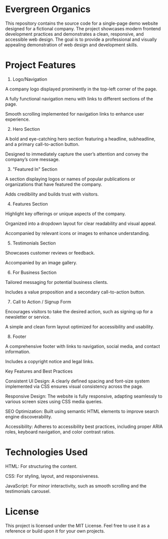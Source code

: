 # Evergreen Organics

This repository contains the source code for a single-page demo website designed for a fictional company. The project showcases modern frontend development practices and demonstrates a clean, responsive, and accessible web design. The goal is to provide a professional and visually appealing demonstration of web design and development skills.

# Project Features

1. Logo/Navigation

A company logo displayed prominently in the top-left corner of the page.

A fully functional navigation menu with links to different sections of the page.

Smooth scrolling implemented for navigation links to enhance user experience.

2. Hero Section

A bold and eye-catching hero section featuring a headline, subheadline, and a primary call-to-action button.

Designed to immediately capture the user’s attention and convey the company’s core message.

3. "Featured In" Section

A section displaying logos or names of popular publications or organizations that have featured the company.

Adds credibility and builds trust with visitors.

4. Features Section

Highlight key offerings or unique aspects of the company.

Organized into a dropdown layout for clear readability and visual appeal.

Accompanied by relevant icons or images to enhance understanding.

5. Testimonials Section

Showcases customer reviews or feedback.

Accompanied by an image gallery.

6. For Business Section

Tailored messaging for potential business clients.

Includes a value proposition and a secondary call-to-action button.

7. Call to Action / Signup Form

Encourages visitors to take the desired action, such as signing up for a newsletter or service.

A simple and clean form layout optimized for accessibility and usability.

8. Footer

A comprehensive footer with links to navigation, social media, and contact information.

Includes a copyright notice and legal links.

Key Features and Best Practices

Consistent UI Design: A clearly defined spacing and font-size system implemented via CSS ensures visual consistency across the page.

Responsive Design: The website is fully responsive, adapting seamlessly to various screen sizes using CSS media queries.

SEO Optimization: Built using semantic HTML elements to improve search engine discoverability.

Accessibility: Adheres to accessibility best practices, including proper ARIA roles, keyboard navigation, and color contrast ratios.

# Technologies Used

HTML: For structuring the content.

CSS: For styling, layout, and responsiveness.

JavaScript: For minor interactivity, such as smooth scrolling and the testimonials carousel.

# License

This project is licensed under the MIT License. Feel free to use it as a reference or build upon it for your own projects.